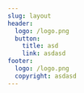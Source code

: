 ```yaml
---
slug: layout
header:
  logo: /logo.png
  button:
    title: asd
    link: asdasd
footer:
  logo: /logo.png
  copyright: asdasd
---
```

